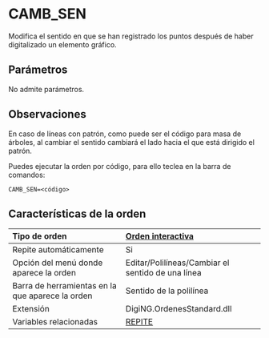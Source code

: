 # CAMB\_SEN

Modifica el sentido en que se han registrado los puntos después de haber digitalizado un elemento gráfico.

## Parámetros

No admite parámetros.

## Observaciones

En caso de líneas con patrón, como puede ser el código para masa de árboles, al cambiar el sentido cambiará el lado hacia el que está dirigido el patrón.

Puedes ejecutar la orden por código, para ello teclea en la barra de comandos:

`CAMB_SEN=<código>`

## Características de la orden

| Tipo de orden | [Orden interactiva]() |
| :--- | :--- |
| Repite automáticamente | Si |
| Opción del menú donde aparece la orden | Editar/Polilíneas/Cambiar el sentido de una línea |
| Barra de herramientas en la que aparece la orden | Sentido de la polilínea |
| Extensión | DigiNG.OrdenesStandard.dll |
| Variables relacionadas | [REPITE](REPITE.html) |

